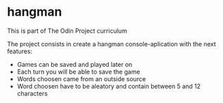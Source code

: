 # hangman
This is part of The Odin Project curriculum

The project consists in create a hangman console-aplication with the next features:
- Games can be saved and played later on
- Each turn you will be able to save the game
- Words choosen came from an outside source
- Word choosen have to be aleatory and contain between 5 and 12 characters